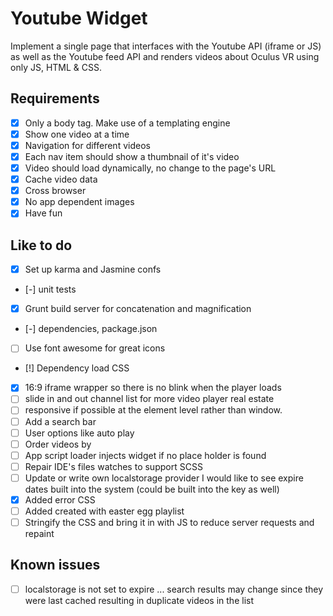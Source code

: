 Youtube Widget
===
Implement a single page that interfaces with the Youtube API (iframe or JS) as well as the
Youtube feed API and renders videos about Oculus VR using only JS, HTML & CSS.

## Requirements
- [x] Only a body tag. Make use of a templating engine
- [x] Show one video at a time
- [x] Navigation for different videos
- [x] Each nav item should show a thumbnail of it's video
- [x] Video should load dynamically, no change to the page's URL
- [x] Cache video data
- [x] Cross browser
- [x] No app dependent images
- [x] Have fun

## Like to do
- [x] Set up karma and Jasmine confs
- [-] unit tests
- [x] Grunt build server for concatenation and magnification
- [-] dependencies, package.json
- [ ] Use font awesome for great icons
- [!] Dependency load CSS
- [x] 16:9 iframe wrapper so there is no blink when the player loads
- [ ] slide in and out channel list for more video player real estate
- [ ] responsive if possible at the element level rather than window.
- [ ] Add a search bar
- [ ] User options like auto play
- [ ] Order videos by
- [ ] App script loader injects widget if no place holder is found
- [ ] Repair IDE's files watches to support SCSS
- [ ] Update or write own localstorage provider I would like to see expire dates built into the system (could be built into the key as well)
- [x] Added error CSS
- [ ] Added created with easter egg playlist
- [ ] Stringify the CSS and bring it in with JS to reduce server requests and repaint

## Known issues
- [ ] localstorage is not set to expire ... search results may change since they were last cached resulting in duplicate videos in the list

